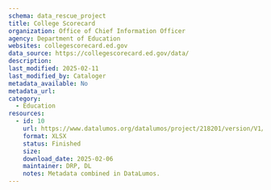```yaml
---
schema: data_rescue_project 
title: College Scorecard
organization: Office of Chief Information Officer
agency: Department of Education
websites: collegescorecard.ed.gov
data_source: https://collegescorecard.ed.gov/data/
description: 
last_modified: 2025-02-11
last_modified_by: Cataloger
metadata_available: No
metadata_url: 
category:
  - Education
resources:
  - id: 10
    url: https://www.datalumos.org/datalumos/project/218201/version/V1/view
    format: XLSX
    status: Finished
    size: 
    download_date: 2025-02-06
    maintainer: DRP, DL
    notes: Metadata combined in DataLumos.
---
```

